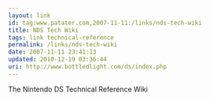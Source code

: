 ```yaml
---
layout: link
id: tag:www.patater.com,2007-11-11:/links/nds-tech-wiki
title: NDS Tech Wiki
tags: link technical-reference
permalink: /links/nds-tech-wiki
date: 2007-11-11 23:41:13
updated: 2010-12-19 03:36:44
uri: http://www.bottledlight.com/ds/index.php
---
```

The Nintendo DS Technical Reference Wiki
